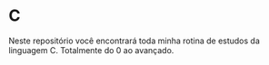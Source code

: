# C
Neste repositório você encontrará toda minha rotina de estudos da linguagem C. Totalmente do 0 ao avançado.
